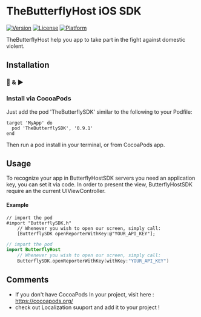 # TheButterflyHost iOS SDK
[![Version](https://img.shields.io/cocoapods/v/TheButterflySDK.svg?style=flat)](https://cocoapods.org/pods/TheButterflySDK)
[![License](https://img.shields.io/cocoapods/l/TheButterflySDK.svg?style=flat)](https://cocoapods.org/pods/TheButterflySDK)
[![Platform](https://img.shields.io/cocoapods/p/TheButterflySDK.svg?style=flat)](https://cocoapods.org/pods/TheButterflySDK)


TheButterflyHost help you app to take part in the fight against domestic violent.


## Installation
### 🔌 & ▶️

### Install via CocoaPods


Just add the pod 'TheButterflySDK' similar to the following to your Podfile:

```
target 'MyApp' do
  pod 'TheButterflySDK', '0.9.1'
end

```

Then run a pod install in your terminal, or from CocoaPods app.


## Usage

To recognize your app in ButterflyHostSDK servers you need an application key, you can set it via code.
In order to present the view, ButterflyHostSDK require an the current UIViewController.

#### Example

```Objective - c
// import the pod
#import "ButterflySDK.h"
    // Whenever you wish to open our screen, simply call:
    [ButterflySDK openReporterWithKey:@"YOUR_API_KEY"];
```

```Swift
// import the pod
import ButterflyHost
    // Whenever you wish to open our screen, simply call:
    ButterflySDK.openReporterWithKey(withKey:"YOUR_API_KEY")
```

## Comments

* If you don't have CocoaPods In your project, visit here : https://cocoapods.org/
* check out Localization suuport and add it to your project !
